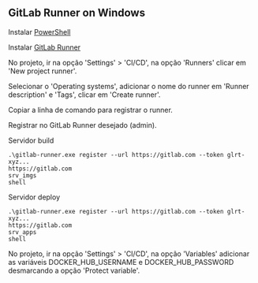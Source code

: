 ## GitLab Runner on Windows

Instalar [PowerShell](https://learn.microsoft.com/pt-br/powershell/scripting/install/installing-powershell-on-windows?view=powershell-7.3#msi)

Instalar [GitLab Runner](https://docs.gitlab.com/runner/install/windows.html)

No projeto, ir na opção 'Settings' > 'CI/CD', na opção 'Runners' clicar em 'New project runner'.

Selecionar o 'Operating systems', adicionar o nome do runner em 'Runner description' e 'Tags', clicar em 'Create runner'.

Copiar a linha de comando para registrar o runner.

Registrar no GitLab Runner desejado (admin).

Servidor build
```shell
.\gitlab-runner.exe register --url https://gitlab.com --token glrt-xyz...
https://gitlab.com
srv_imgs
shell
```

Servidor deploy
```shell
.\gitlab-runner.exe register --url https://gitlab.com --token glrt-xyz...
https://gitlab.com
srv_apps
shell
```

No projeto, ir na opção 'Settings' > 'CI/CD', na opção 'Variables' adicionar as variáveis DOCKER_HUB_USERNAME e DOCKER_HUB_PASSWORD desmarcando a opção 'Protect variable'.
